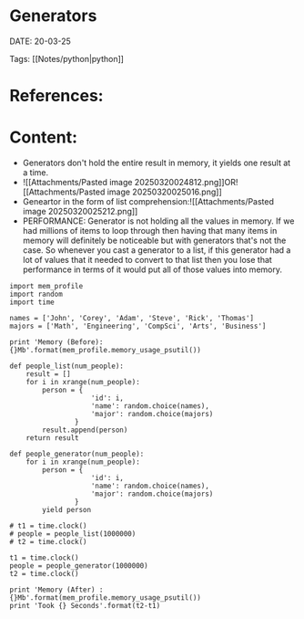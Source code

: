 
# Generators


DATE:  20-03-25


Tags: [[Notes/python|python]]

# References:




# Content:


 - Generators don't hold the entire result in memory,  it yields one result at a time.
 - ![[Attachments/Pasted image 20250320024812.png]]OR![[Attachments/Pasted image 20250320025016.png]]
 - Geneartor in the form of list comprehension:![[Attachments/Pasted image 20250320025212.png]]
 - PERFORMANCE: Generator is not holding all the values in memory. If we had millions of items to loop through then having that many items in memory will definitely be noticeable but with generators that's not the case. So whenever you cast a generator to a list, if this generator had a lot of values that it needed to convert to that list then you lose that performance in terms of it would put all of those values into memory.


```
import mem_profile
import random
import time

names = ['John', 'Corey', 'Adam', 'Steve', 'Rick', 'Thomas']
majors = ['Math', 'Engineering', 'CompSci', 'Arts', 'Business']

print 'Memory (Before): {}Mb'.format(mem_profile.memory_usage_psutil())

def people_list(num_people):
    result = []
    for i in xrange(num_people):
        person = {
                    'id': i,
                    'name': random.choice(names),
                    'major': random.choice(majors)
                }
        result.append(person)
    return result

def people_generator(num_people):
    for i in xrange(num_people):
        person = {
                    'id': i,
                    'name': random.choice(names),
                    'major': random.choice(majors)
                }
        yield person

# t1 = time.clock()
# people = people_list(1000000)
# t2 = time.clock()

t1 = time.clock()
people = people_generator(1000000)
t2 = time.clock()

print 'Memory (After) : {}Mb'.format(mem_profile.memory_usage_psutil())
print 'Took {} Seconds'.format(t2-t1)
```



